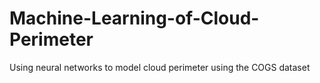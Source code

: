 # Machine-Learning-of-Cloud-Perimeter
Using neural networks to model cloud perimeter using the COGS dataset
